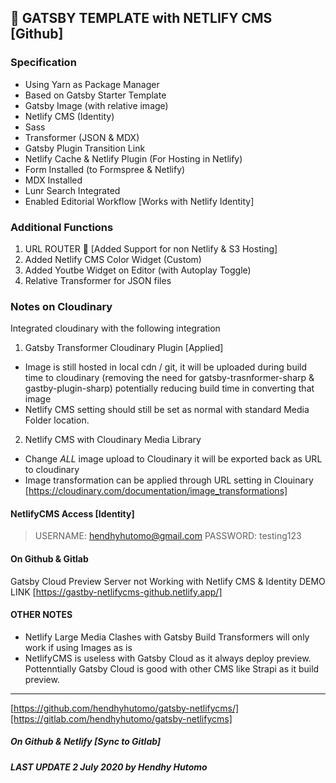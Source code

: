 ## 🚀 GATSBY TEMPLATE with NETLIFY CMS [Github]

### Specification

- Using Yarn as Package Manager
- Based on Gatsby Starter Template
- Gatsby Image (with relative image)
- Netlify CMS (Identity)
- Sass
- Transformer (JSON & MDX)
- Gatsby Plugin Transition Link
- Netlify Cache & Netlify Plugin (For Hosting in Netlify)
- Form Installed (to Formspree & Netlify)
- MDX Installed
- Lunr Search Integrated
- Enabled Editorial Workflow [Works with Netlify Identity]

### Additional Functions

1. URL ROUTER :link: [Added Support for non Netlify & S3 Hosting]
2. Added Netlify CMS Color Widget (Custom)
3. Added Youtbe Widget on Editor (with Autoplay Toggle)
4. Relative Transformer for JSON files

### Notes on Cloudinary

Integrated cloudinary with the following integration

1. Gatsby Transformer Cloudinary Plugin [Applied]

- Image is still hosted in local cdn / git, it will be uploaded during build time to cloudinary (removing the need for gatsby-trasnformer-sharp & gastby-plugin-sharp) potentially reducing build time in converting that image
- Netlify CMS setting should still be set as normal with standard Media Folder location.

2. Netlify CMS with Cloudinary Media Library

- Change _ALL_ image upload to Cloudinary it will be exported back as URL to cloudinary
- Image transformation can be applied through URL setting in Clouinary [https://cloudinary.com/documentation/image_transformations]

#### NetlifyCMS Access [Identity]

> USERNAME: hendhyhutomo@gmail.com
> PASSWORD: testing123

#### On Github & Gitlab

Gatsby Cloud Preview Server not Working with Netlify CMS & Identity
DEMO LINK [https://gastby-netlifycms-github.netlify.app/]

#### OTHER NOTES

- Netlify Large Media Clashes with Gatsby Build Transformers will only work if using Images as is
- NetlifyCMS is useless with Gatsby Cloud as it always deploy preview. Pottenntially Gatsby Cloud is good with other CMS like Strapi as it build preview.

---

[https://github.com/hendhyhutomo/gatsby-netlifycms/][https://gitlab.com/hendhyhutomo/gatsby-netlifycms]

##### On Github & Netlify [Sync to Gitlab]

##### LAST UPDATE 2 July 2020 by Hendhy Hutomo
